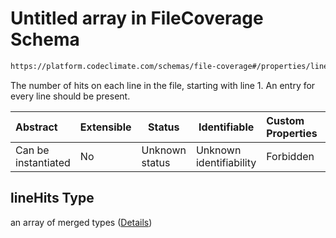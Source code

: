 # Untitled array in FileCoverage Schema

```txt
https://platform.codeclimate.com/schemas/file-coverage#/properties/lineHits
```

The number of hits on each line in the file, starting with line 1. An entry for every line should be present.


| Abstract            | Extensible | Status         | Identifiable            | Custom Properties | Additional Properties | Access Restrictions | Defined In                                                                                  |
| :------------------ | ---------- | -------------- | ----------------------- | :---------------- | --------------------- | ------------------- | ------------------------------------------------------------------------------------------- |
| Can be instantiated | No         | Unknown status | Unknown identifiability | Forbidden         | Allowed               | none                | [FileCoverage.schema.json\*](../../schemas/FileCoverage.schema.json "open original schema") |

## lineHits Type

an array of merged types ([Details](filecoverage-properties-linehits-items.md))
